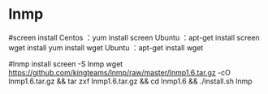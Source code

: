 # lnmp

#screen install
Centos ：yum install screen Ubuntu ：apt-get install screen
wget install
yum install wget Ubuntu ：apt-get install wget

#lnmp install
screen -S lnmp
wget https://github.com/kingteams/lnmp/raw/master/lnmp1.6.tar.gz -cO lnmp1.6.tar.gz && tar zxf lnmp1.6.tar.gz && cd lnmp1.6 && ./install.sh lnmp
